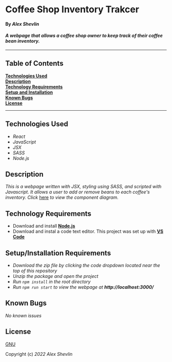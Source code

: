 # Coffee Shop Inventory Trakcer

#### By _**Alex Shevlin**_
#### _A webpage that allows a coffee shop owner to keep track of their coffee bean inventory._

---

## Table of Contents

**[Technologies Used](#technologies-used)  
[Description](#description)  
[Technology Requirements](#technology-requirements)  
[Setup and Installation](#setupinstallation-requirements)  
[Known Bugs](#known-bugs)  
[License](#license)**

---
## Technologies Used

* _React_
* _JavaScript_
* _JSX_
* _SASS_
* _Node.js_

## Description

_This is a webpage written with JSX, styling using SASS, and scripted with Javascript. It allows a user to add or remove beans to each coffee's inventory. Click_ [here](%3CmxGraphModel%3E%3Croot%3E%3CmxCell%20id%3D%220%22%2F%3E%3CmxCell%20id%3D%221%22%20parent%3D%220%22%2F%3E%3CmxCell%20id%3D%222%22%20value%3D%22Update%22%20style%3D%22rounded%3D0%3BwhiteSpace%3Dwrap%3Bhtml%3D1%3BfontSize%3D22%3B%22%20vertex%3D%221%22%20parent%3D%221%22%3E%3CmxGeometry%20x%3D%22150%22%20y%3D%22590%22%20width%3D%2280%22%20height%3D%2260%22%20as%3D%22geometry%22%2F%3E%3C%2FmxCell%3E%3C%2Froot%3E%3C%2FmxGraphModel%3E) _to view the component diagram._


## Technology Requirements

* Download and install **[Node.js](https://nodejs.org/en/)**  
* Download and instal a code text editor. This project was set up with **[VS Code](https://code.visualstudio.com/)**


## Setup/Installation Requirements

* _Download the zip file by clicking the code dropdown located near the top of this repository_ 
* _Unzip the package and open the project_
* _Run `npm install` in the root directory_
* _Run `npm run start` to view the webpage at **http://localhost:3000/**_


## Known Bugs

_No known issues_

## License

[GNU](/LICENSE)

Copyright (c) _2022_ _Alex Shevlin_
